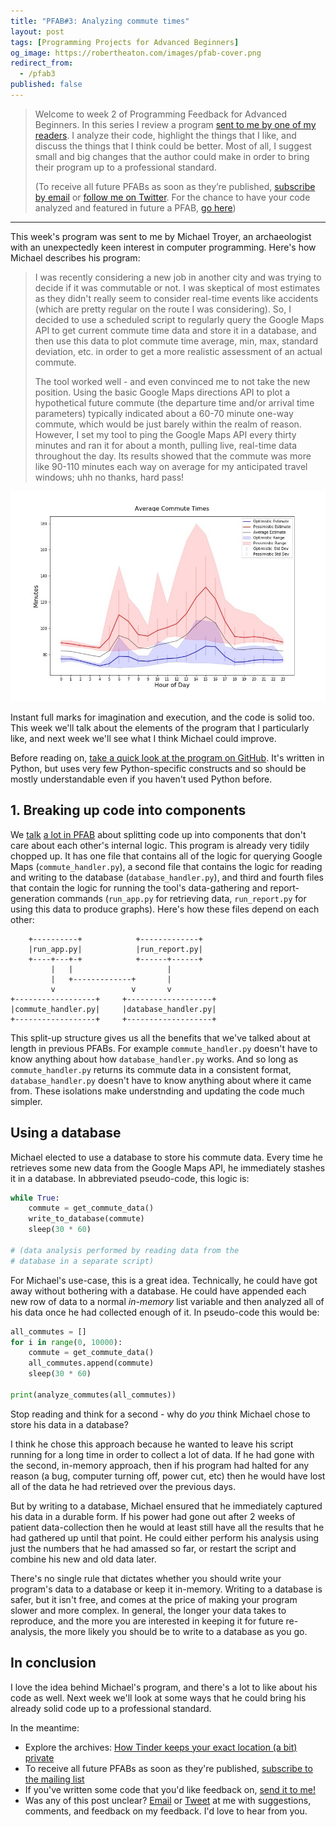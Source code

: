 ```yaml
---
title: "PFAB#3: Analyzing commute times"
layout: post
tags: [Programming Projects for Advanced Beginners]
og_image: https://robertheaton.com/images/pfab-cover.png
redirect_from:
  - /pfab3
published: false
---
```

> Welcome to week 2 of Programming Feedback for Advanced Beginners. In this series I review a program [sent to me by one of my readers][feedback]. I analyze their code, highlight the things that I like, and discuss the things that I think could be better. Most of all, I suggest small and big changes that the author could make in order to bring their program up to a professional standard.
>
> (To receive all future PFABs as soon as they’re published, [subscribe by email][subscribe] or [follow me on Twitter][twitter]. For the chance to have your code analyzed and featured in future a PFAB, [go here][feedback])

<hr/>

This week's program was sent to me by Michael Troyer, an archaeologist with an unexpectedly keen interest in computer programming. Here's how Michael describes his program:

> I was recently considering a new job in another city and was trying to decide if it was commutable or not. I was skeptical of most estimates as they didn't really seem to consider real-time events like accidents (which are pretty regular on the route I was considering). So, I decided to use a scheduled script to regularly query the Google Maps API to get current commute time data and store it in a database, and then use this data to plot commute time average, min, max, standard deviation, etc. in order to get a more realistic assessment of an actual commute.
>
> The tool worked well - and even convinced me to not take the new position. Using the basic Google Maps directions API to plot a hypothetical future commute (the departure time and/or arrival time parameters) typically indicated about a 60-70 minute one-way commute, which would be just barely within the realm of reason. However, I set my tool to ping the Google Maps API every thirty minutes and ran it for about a month, pulling live, real-time data throughout the day. Its results showed that the commute was more like 90-110 minutes each way on average for my anticipated travel windows; uhh no thanks, hard pass!

<img src="/images/pfab3-graph.jpg" />

Instant full marks for imagination and execution, and the code is solid too. This week we'll talk about the elements of the program that I particularly like, and next week we'll see what I think Michael could improve.

Before reading on, [take a quick look at the program on GitHub][commute-times]. It's written in Python, but uses very few Python-specific constructs and so should be mostly understandable even if you haven't used Python before.

## 1. Breaking up code into components

We [talk][pfab1] [a lot in PFAB][pfab2] about splitting code up into components that don't care about each other's internal logic. This program is already very tidily chopped up. It has one file that contains all of the logic for querying Google Maps (`commute_handler.py`), a second file that contains the logic for reading and writing to the database (`database_handler.py`), and third and fourth files that contain the logic for running the tool's data-gathering and report-generation commands (`run_app.py` for retrieving data, `run_report.py` for using this data to produce graphs). Here's how these files depend on each other:

```
    +----------+            +-------------+
    |run_app.py|            |run_report.py|
    +----+---+-+            +------+------+
         |   |                     |
         |   +-------------+       |
         v                 v       v
+------------------+     +-------------------+
|commute_handler.py|     |database_handler.py|
+------------------+     +-------------------+
```

This split-up structure gives us all the benefits that we've talked about at length in previous PFABs. For example `commute_handler.py` doesn't have to know anything about how `database_handler.py` works. And so long as `commute_handler.py` returns its commute data in a consistent format, `database_handler.py` doesn't have to know anything about where it came from. These isolations make understnding and updating the code much simpler.

## Using a database

Michael elected to use a database to store his commute data. Every time he retrieves some new data from the Google Maps API, he immediately stashes it in a database. In abbreviated pseudo-code, this logic is:

```python
while True:
    commute = get_commute_data()
    write_to_database(commute)
    sleep(30 * 60)

# (data analysis performed by reading data from the
# database in a separate script)
```

For Michael's use-case, this is a great idea. Technically, he could have got away without bothering with a database. He could have appended each new row of data to a normal *in-memory* list variable and then analyzed all of his data once he had collected enough of it. In pseudo-code this would be:

```python
all_commutes = []
for i in range(0, 10000):
    commute = get_commute_data()
    all_commutes.append(commute)
    sleep(30 * 60)

print(analyze_commutes(all_commutes))
```

Stop reading and think for a second - why do *you* think Michael chose to store his data in a database?

I think he chose this approach because he wanted to leave his script running for a long time in order to collect a lot of data. If he had gone with the second, in-memory approach, then if his program had halted for any reason (a bug, computer turning off, power cut, etc) then he would have lost all of the data he had retrieved over the previous days.

But by writing to a database, Michael ensured that he immediately captured his data in a durable form. If his power had gone out after 2 weeks of patient data-collection then he would at least still have all the results that he had gathered up until that point. He could either perform his analysis using just the numbers that he had amassed so far, or restart the script and combine his new and old data later.

There's no single rule that dictates whether you should write your program's data to a database or keep it in-memory. Writing to a database is safer, but it isn't free, and comes at the price of making your program slower and more complex. In general, the longer your data takes to reproduce, and the more you are interested in keeping it for future re-analysis, the more likely you should be to write to a database as you go.

## In conclusion

I love the idea behind Michael's program, and there's a lot to like about his code as well. Next week we'll look at some ways that he could bring his already solid code up to a professional standard.

In the meantime:

* Explore the archives: [How Tinder keeps your exact location (a bit) private][tinder]
* To receive all future PFABs as soon as they're published, [subscribe to the mailing list][subscribe]
* If you've written some code that you'd like feedback on, [send it to me!][feedback]
* Was any of this post unclear? [Email][about] or [Tweet][twitter] at me with suggestions, comments, and feedback on my feedback. I'd love to hear from you.

[pfab1]: https://robertheaton.com/pfab1
[pfab2]: https://robertheaton.com/pfab2
[commute-times]: https://github.com/robert/programming-feedback-for-advanced-beginners/blob/master/editions/3-4-5-commute-times/original
[tinder]: https://robertheaton.com/2018/07/09/how-tinder-keeps-your-location-a-bit-private/
[about]: https://robertheaton.com/about
[twitter]: https://twitter.com/robjheaton
[feedback]: https://robertheaton.com/feedback
[subscribe]: https://advancedbeginners.substack.com

